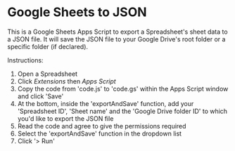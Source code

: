 <h1>Google Sheets to JSON</h1>

This is a Google Sheets Apps Script to export a Spreadsheet's sheet data to a JSON file.
It will save the JSON file to your Google Drive's root folder or a specific folder (if declared).

Instructions:
1. Open a Spreadsheet
2. Click <i>Extensions</i> then <i>Apps Script</i>
3. Copy the code from 'code.js' to 'code.gs' within the Apps Script window and click 'Save'
4. At the bottom, inside the 'exportAndSave' function, add your 'Spreadsheet ID', 'Sheet name' and the 'Google Drive folder ID' to which you'd like to export the JSON file
5. Read the code and agree to give the permissions required
6. Select the 'exportAndSave' function in the dropdown list
7. Click '> Run'
